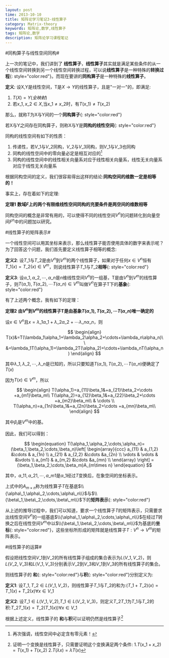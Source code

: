 ```yaml
---
layout: post
time: 2013-10-10
title: 矩阵论学习笔记3-线性算子
category: Matrix-theory
keywords: 矩阵论,数学,线性算子
tags: 矩阵论,数学
description: 矩阵论学习课程笔记 
---
```


#同构算子与线性空间同构#

上一次的笔记中，我们讲到了 **线性算子**，**线性算子**其实就是满足某些条件的从一个线性空间转换到另一个线性空间转换过程，可以说**线性算子**是一种特殊的**转换过程**{: style="color:red"}。而现在要讲的**同构算子**是一种特殊的**线性算子**。

**定义**: 设X,Y是线性空间，T是$X\rightarrow Y$的线性算子，且是"一对一"的，即满足:

1. $T(X)=Y(全映射)$
2. 若$x\_1,x\_2\in X$,当$x\_1\neq x\_2$时，有$T(x\_1)\neq T(x\_2)$

那么，就称T为X与Y间的一个**同构算子**{: style="color:red"}

若X与Y之间存在同构算子，则称X与Y是**同构的线性空间**{: style="color:red"}

同构的线性空间有如下的性质：

1. 传递性，若$V\_1$与$V\_2$同构，$V\_2$与$V\_3$同构，则$V\_1$与$V\_3$也同构
2. 同构的线性空间中的零向量必定是相互对应的[^1]
3. 同构的线性空间中的线性相关向量系对应于线性相关向量系，线性无关向量系对应于线性无关向量系

[^1]: 再次强调，线性空间中必定含有零元素！

根据同构空间的定义，我们很容易得出这样的结论:**同构空间的维数一定是相等的！**

事实上，存在着如下的定理:

**定理1** **数域$F$上的两个有限维线性空间同构的充要条件是两空间的维数相等**

同构空间的概念是非常有用的，可以使得不同的线性空间$V^n$的问题转化到向量空间$F^n$中的问题加以研究。

#线性算子的矩阵表示#

一个线性空间可以用其坐标来表示，那么线性算子能否使用具体的数字来表示呢？为了回答这个问题，我们首先要定义线性算子相等的概念:

**定义2**: 设$T\_1$与$T\_2$是由$V^n$到$V^m$的两个线性算子，如果对于任何$x\in V^n$恒有$T\_1(x)=T\_2(x)\in V^m$，则说线性算子$T\_1$与$T\_2$**相等**{: style="color:red"}

**定义3**: 设$\alpha\_1,\alpha\_2,\cdots,\alpha\_n$是$n$维线性空间$V^n$的一组基，T是由$V^n$到$V^m$的线性算子，则$T(\alpha\_1),T(\alpha\_2),\cdots T(\alpha\_n)\in V^m$叫做$V^n$在算子T下的**基象**{: style="color:red"}


有了上述两个概念，我有如下的定理：

**定理2** **由$V^n$到$V^m$的线性算子T是由基象$T(\alpha\_1),T(\alpha\_2),\cdots T(\alpha\_n)$唯一确定的**

设$x\in V^n$且$x=\lambda\_1\alpha\_1+\lambda\_2\alpha\_2+\cdots\lambda\_n\alpha\_n$，则

$$
\begin{align}
T(x)&=T(\lambda_1\alpha_1+\lambda_2\alpha_2+\cdots+\lambda_n\alpha_n)\\
&=\lambda_1T(\alpha_1)+\lambda_2T(\alpha_2)+\cdots+\lambda_nT(\alpha_n)
\end{align}
$$

其中$\lambda\_1,\lambda\_2,\cdots,\lambda\_n$是已知的，所以只要知道$T(\alpha\_1),T(\alpha\_2),\cdots T(\alpha\_n)$便确定了$T(x)$

因为$T(x)\in V^m$，所以

$$
\begin{align}
T(\alpha_1)=a_{11}\beta_1&+a_{21}\beta_2+\cdots +a_{m1}\beta_m\\
T(\alpha_2)=a_{12}\beta_1&+a_{22}\beta_2+\cdots +a_{m2}\beta_m\\
 & \cdots \\
T(\alpha_n)=a_{1n}\beta_1&+a_{2n}\beta_2+\cdots +a_{mn}\beta_m\\
\end{align}
$$

其中$\beta_i$是$V^m$中的基。

因此，我们可以得到：

$$
\begin{equation}
T(\alpha_1,\alpha_2,\cdots,\alpha_n)=(\beta_1,\beta_2,\cdots,\beta_n)\left[ 
\begin{array}{ccc}
a_{11} & a_{1,2} &\cdots & a_{1n} \\
a_{21} & a_{2,2} &\cdots &a_{2n} \\
\vdots &  \vdots & &\vdots \\
a_{m1} & a_{m,2} &\cdots &a_{mn} \\
\end{array}
 \right]
=(\beta_1,\beta_2,\cdots,\beta_m)A_{m\times n}
\end{equation}
$$

其中，$a\_{11},a\_{21},\cdots,a\_{m1}$是$\alpha\_1$经过$T$变换后，在象空间的坐标表示。

上式中的$A_{m\times n}$称为线性算子$T$在基底$\\{\alpha\_1,\alpha\_2,\cdots,\alpha\_n\\}$与$\\{\beta\_1,\beta\_2,\cdots,\beta\_m\\}$下的**矩阵表示**{: style="color:red"}

从上述的推导过程中，我们可以知道，要求一个线性算子$T$的矩阵表示，只需要求出线性空间$V^n$的一组基底$\\{\alpha\_1,\alpha\_2,\cdots,\alpha\_n\\}$在经过$T$转换之后在线性空间$V^m$中以$\\{\beta\_1,\beta\_2,\cdots,\beta\_m\\}$为基底的**坐标**{: style="color:red"}，这些坐标所形成的矩阵就是线性算子$T:V^n\rightarrow V^m$的矩阵表示。

#线性算子的运算#

假设把线性空间$V\_1$到$V\_2$的所有线性算子组成的集合表示为$L(V\_1,V\_2)$，则$L(V\_2,V\_3)$和$L(V\_1,V\_3)$分别表示$V\_2$到$V\_3$和$V\_1$到$V\_3$的所有线性算子的集合。

则线性算子的 **和**{: style="color:red"}与**积**{: style="color:red"}分别定义为:

**定义1**: 设$T\_1,T\_2 \in L(V\_1,V\_2)$，则线性算子$T\_1$与$T\_2$的和为:$(T\_1+T\_2)(x)=T\_1(x)+T\_2(x) \forall{x}\in V\_1$

**定义2**: 设$T\_1\in L(V\_1,V\_2)$,$T\_1\in L(V\_2,V\_3)$，则定义$T\_2T\_1$为$T\_1$与$T\_2$的积:$T\_2T\_1(x)=T\_2(T\_1(x)) \forall{x}\in V\_1$

根据上述定义，线性算子的 **和**与**积**可以证明仍然是线性算子[^2]

[^2]: 证明一个变换是线性算子，只需要证明这个变换满足两个条件: 1.$T(x\_1+x\_2)=T(x\_1)+T(x\_2)$ 2.$T(\lambda x)=\lambda T(x)$
